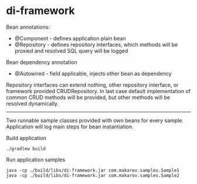 # di-framework

Bean annotations:
* @Component - defines application plain bean
* @Repository - defines repository interfaces, which methods will be proxied and resolved SQL query will be logged

Bean dependency annotation
* @Autowired - field applicable, injects other bean as dependency


Repository interfaces can extend nothing, other repository interface, or framework provided CRUDRepository.
In last case default implementation of common CRUD methods will be provided, but other methods will be resolved dynamically.

---
Two runnable sample classes provided with own beans for every sample. 
Application will log main steps for bean instantiation. 

Build application

```
./gradlew build
```


Run application samples
```
java -cp ./build/libs/di-framework.jar com.makarov.samples.Sample1
java -cp ./build/libs/di-framework.jar com.makarov.samples.Sample2

```
